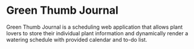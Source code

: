 # Green Thumb Journal

Green Thumb Journal is a scheduling web application that allows plant lovers to store their individual plant information and dynamically render a watering schedule with provided calendar and to-do list.
